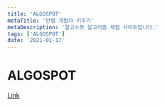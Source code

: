 ```yaml
---
title: 'ALGOSPOT'
metaTitle: '만렙 개발자 키우기'
metaDescription: '알고스팟 알고리즘 채점 사이트입니다.'
tags: ['ALGOSPOT']
date: '2021-01-17'
---
```


# ALGOSPOT

[Link](https://www.algospot.com/)
